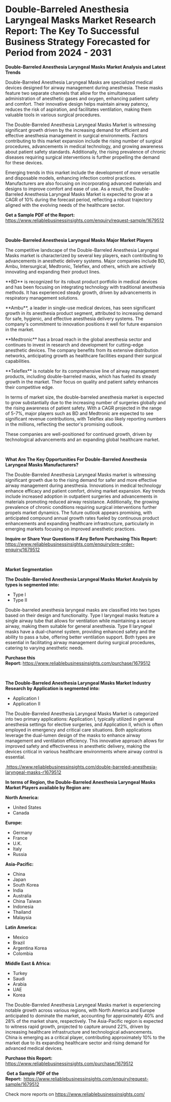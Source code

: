 <p><h1>Double-Barreled Anesthesia Laryngeal Masks Market Research Report: The Key To Successful Business Strategy Forecasted for Period from 2024 - 2031</h1></p><p><strong>Double-Barreled Anesthesia Laryngeal Masks Market Analysis and Latest Trends</strong></p>
<p><p>Double-Barreled Anesthesia Laryngeal Masks are specialized medical devices designed for airway management during anesthesia. These masks feature two separate channels that allow for the simultaneous administration of anesthetic gases and oxygen, enhancing patient safety and comfort. Their innovative design helps maintain airway patency, reduces the risk of aspiration, and facilitates ventilation, making them valuable tools in various surgical procedures.</p><p>The Double-Barreled Anesthesia Laryngeal Masks Market is witnessing significant growth driven by the increasing demand for efficient and effective anesthesia management in surgical environments. Factors contributing to this market expansion include the rising number of surgical procedures, advancements in medical technology, and growing awareness about patient safety standards. Additionally, the rising prevalence of chronic diseases requiring surgical interventions is further propelling the demand for these devices.</p><p>Emerging trends in this market include the development of more versatile and disposable models, enhancing infection control practices. Manufacturers are also focusing on incorporating advanced materials and designs to improve comfort and ease of use. As a result, the Double-Barreled Anesthesia Laryngeal Masks Market is expected to grow at a CAGR of 10% during the forecast period, reflecting a robust trajectory aligned with the evolving needs of the healthcare sector.</p></p>
<p><strong>Get a Sample PDF of the Report:&nbsp;</strong> <a href="https://www.reliablebusinessinsights.com/enquiry/request-sample/1679512?utm_campaign=1119&utm_medium=2&utm_source=Github&utm_content=ia&utm_term=28122024&utm_id=double-barreled-anesthesia-laryngeal-masks">https://www.reliablebusinessinsights.com/enquiry/request-sample/1679512</a></p>
<p>&nbsp;</p>
<p><strong>Double-Barreled Anesthesia Laryngeal Masks Major Market Players</strong></p>
<p><p>The competitive landscape of the Double-Barreled Anesthesia Laryngeal Masks market is characterized by several key players, each contributing to advancements in anesthetic delivery systems. Major companies include BD, Ambu, Intersurgical, Medtronic, Teleflex, and others, which are actively innovating and expanding their product lines.</p><p>**BD** is recognized for its robust product portfolio in medical devices and has been focusing on integrating technology with traditional anesthesia methods. It has experienced steady growth, driven by advancements in respiratory management solutions. </p><p>**Ambu**, a leader in single-use medical devices, has seen significant growth in its anesthesia product segment, attributed to increasing demand for safe, hygienic, and effective anesthesia delivery systems. The company's commitment to innovation positions it well for future expansion in the market.</p><p>**Medtronic** has a broad reach in the global anesthesia sector and continues to invest in research and development for cutting-edge anesthetic devices. The company benefits from its extensive distribution networks, anticipating growth as healthcare facilities expand their surgical capabilities.</p><p>**Teleflex** is notable for its comprehensive line of airway management products, including double-barreled masks, which has fueled its steady growth in the market. Their focus on quality and patient safety enhances their competitive edge.</p><p>In terms of market size, the double-barreled anesthesia market is expected to grow substantially due to the increasing number of surgeries globally and the rising awareness of patient safety. With a CAGR projected in the range of 5-7%, major players such as BD and Medtronic are expected to see significant revenue contributions, with Teleflex also likely reporting numbers in the millions, reflecting the sector's promising outlook. </p><p>These companies are well-positioned for continued growth, driven by technological advancements and an expanding global healthcare market.</p></p>
<p>&nbsp;</p>
<p><strong>What Are The Key Opportunities For Double-Barreled Anesthesia Laryngeal Masks Manufacturers?</strong></p>
<p><p>The Double-Barreled Anesthesia Laryngeal Masks market is witnessing significant growth due to the rising demand for safer and more effective airway management during anesthesia. Innovations in medical technology enhance efficacy and patient comfort, driving market expansion. Key trends include increased adoption in outpatient surgeries and advancements in materials promoting reduced airway resistance. Additionally, the growing prevalence of chronic conditions requiring surgical interventions further propels market dynamics. The future outlook appears promising, with anticipated compound annual growth rates fueled by continuous product enhancements and expanding healthcare infrastructure, particularly in emerging markets focusing on improved anesthetic practices.</p></p>
<p><strong>Inquire or Share Your Questions If Any Before Purchasing This Report:</strong> <a href="https://www.reliablebusinessinsights.com/enquiry/pre-order-enquiry/1679512?utm_campaign=1119&utm_medium=2&utm_source=Github&utm_content=ia&utm_term=28122024&utm_id=double-barreled-anesthesia-laryngeal-masks">https://www.reliablebusinessinsights.com/enquiry/pre-order-enquiry/1679512</a></p>
<p>&nbsp;</p>
<p><strong>Market Segmentation</strong></p>
<p><strong>The Double-Barreled Anesthesia Laryngeal Masks Market Analysis by types is segmented into:</strong></p>
<p><ul><li>Type I</li><li>Type II</li></ul></p>
<p><p>Double-barreled anesthesia laryngeal masks are classified into two types based on their design and functionality. Type I laryngeal masks feature a single airway tube that allows for ventilation while maintaining a secure airway, making them suitable for general anesthesia. Type II laryngeal masks have a dual-channel system, providing enhanced safety and the ability to pass a tube, offering better ventilation support. Both types are essential in facilitating airway management during surgical procedures, catering to varying anesthetic needs.</p></p>
<p><strong>Purchase this Report:&nbsp;</strong><a href="https://www.reliablebusinessinsights.com/purchase/1679512?utm_campaign=1119&utm_medium=2&utm_source=Github&utm_content=ia&utm_term=28122024&utm_id=double-barreled-anesthesia-laryngeal-masks">https://www.reliablebusinessinsights.com/purchase/1679512</a></p>
<p>&nbsp;</p>
<p><strong>The Double-Barreled Anesthesia Laryngeal Masks Market Industry Research by Application is segmented into:</strong></p>
<p><ul><li>Application I</li><li>Application II</li></ul></p>
<p><p>The Double-Barreled Anesthesia Laryngeal Masks Market is categorized into two primary applications: Application I, typically utilized in general anesthesia settings for elective surgeries, and Application II, which is often employed in emergency and critical care situations. Both applications leverage the dual-lumen design of the masks to enhance airway management and ventilation efficiency. This innovative approach allows for improved safety and effectiveness in anesthetic delivery, making the devices critical in various healthcare environments where airway control is essential.</p></p>
<p><a href="https://www.reliablebusinessinsights.com/double-barreled-anesthesia-laryngeal-masks-r1679512?utm_campaign=1119&utm_medium=2&utm_source=Github&utm_content=ia&utm_term=28122024&utm_id=double-barreled-anesthesia-laryngeal-masks">&nbsp;https://www.reliablebusinessinsights.com/double-barreled-anesthesia-laryngeal-masks-r1679512</a></p>
<p><strong>In terms of Region, the Double-Barreled Anesthesia Laryngeal Masks Market Players available by Region are:</strong></p>
<p>
    <p> <strong> North America: </strong>
        <ul>
            <li>United States</li>
            <li>Canada</li>
        </ul>
        </p> 
    <p> <strong> Europe: </strong>
        <ul>
            <li>Germany</li>
            <li>France</li>
            <li>U.K.</li>
            <li>Italy</li>
            <li>Russia</li>
        </ul>
        </p> 
    <p> <strong> Asia-Pacific: </strong>
        <ul>
            <li>China</li>
            <li>Japan</li>
            <li>South Korea</li>
            <li>India</li>
            <li>Australia</li>
            <li>China Taiwan</li>
            <li>Indonesia</li>
            <li>Thailand</li>
            <li>Malaysia</li>
        </ul>
        </p> 
    <p> <strong> Latin America: </strong>
        <ul>
            <li>Mexico</li>
            <li>Brazil</li>
            <li>Argentina Korea</li>
            <li>Colombia</li>
        </ul>
        </p> 
    <p> <strong> Middle East & Africa: </strong>
        <ul>
            <li>Turkey</li>
            <li>Saudi</li>
            <li>Arabia</li>
            <li>UAE</li>
            <li>Korea</li>
        </ul>
    </p>
    </p>
<p><p>The Double-Barreled Anesthesia Laryngeal Masks market is experiencing notable growth across various regions, with North America and Europe anticipated to dominate the market, accounting for approximately 40% and 28% of the market share, respectively. The Asia-Pacific region is expected to witness rapid growth, projected to capture around 22%, driven by increasing healthcare infrastructure and technological advancements. China is emerging as a critical player, contributing approximately 10% to the market due to its expanding healthcare sector and rising demand for advanced medical devices.</p></p>
<p><strong>Purchase this Report: </strong><a href="https://www.reliablebusinessinsights.com/purchase/1679512?utm_campaign=1119&utm_medium=2&utm_source=Github&utm_content=ia&utm_term=28122024&utm_id=double-barreled-anesthesia-laryngeal-masks">https://www.reliablebusinessinsights.com/purchase/1679512</a></p>
<p>&nbsp;<strong>Get a Sample PDF of the Report:&nbsp;&nbsp;</strong><a href="https://www.reliablebusinessinsights.com/enquiry/request-sample/1679512?utm_campaign=1119&utm_medium=2&utm_source=Github&utm_content=ia&utm_term=28122024&utm_id=double-barreled-anesthesia-laryngeal-masks">https://www.reliablebusinessinsights.com/enquiry/request-sample/1679512</a></p>
<p><strong></strong></p>
<p>Check more reports on <a href="https://www.reliablebusinessinsights.com/?utm_campaign=1119&utm_medium=2&utm_source=Github&utm_content=ia&utm_term=28122024&utm_id=double-barreled-anesthesia-laryngeal-masks">https://www.reliablebusinessinsights.com/</a></p>